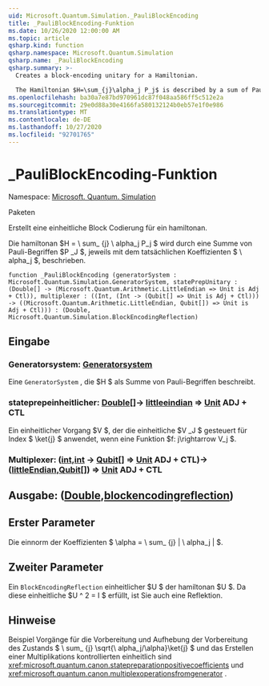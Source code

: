 ```yaml
---
uid: Microsoft.Quantum.Simulation._PauliBlockEncoding
title: _PauliBlockEncoding-Funktion
ms.date: 10/26/2020 12:00:00 AM
ms.topic: article
qsharp.kind: function
qsharp.namespace: Microsoft.Quantum.Simulation
qsharp.name: _PauliBlockEncoding
qsharp.summary: >-
  Creates a block-encoding unitary for a Hamiltonian.

  The Hamiltonian $H=\sum_{j}\alpha_j P_j$ is described by a sum of Pauli terms $P_j$, each with real coefficient $\alpha_j$.
ms.openlocfilehash: ba30a7e87bd970961dc87f048aa586ff5c512e2a
ms.sourcegitcommit: 29e0d88a30e4166fa580132124b0eb57e1f0e986
ms.translationtype: MT
ms.contentlocale: de-DE
ms.lasthandoff: 10/27/2020
ms.locfileid: "92701765"
---
```

# <a name="_pauliblockencoding-function"></a>_PauliBlockEncoding-Funktion

Namespace: [Microsoft. Quantum. Simulation](xref:Microsoft.Quantum.Simulation)

Paketen [](https://nuget.org/packages/)


Erstellt eine einheitliche Block Codierung für ein hamiltonan.

Die hamiltonan $H = \ sum_ {j} \ alpha_j P_j $ wird durch eine Summe von Pauli-Begriffen $P _J $, jeweils mit dem tatsächlichen Koeffizienten $ \ alpha_j $, beschrieben.

```qsharp
function _PauliBlockEncoding (generatorSystem : Microsoft.Quantum.Simulation.GeneratorSystem, statePrepUnitary : (Double[] -> (Microsoft.Quantum.Arithmetic.LittleEndian => Unit is Adj + Ctl)), multiplexer : ((Int, (Int -> (Qubit[] => Unit is Adj + Ctl))) -> ((Microsoft.Quantum.Arithmetic.LittleEndian, Qubit[]) => Unit is Adj + Ctl))) : (Double, Microsoft.Quantum.Simulation.BlockEncodingReflection)
```


## <a name="input"></a>Eingabe

### <a name="generatorsystem--generatorsystem"></a>Generatorsystem: [Generatorsystem](xref:Microsoft.Quantum.Simulation.GeneratorSystem)

Eine `GeneratorSystem` , die $H $ als Summe von Pauli-Begriffen beschreibt.


### <a name="stateprepunitary--double---littleendian--unit-adj--ctl"></a>stateprepeinheitlicher: [Double](xref:microsoft.quantum.lang-ref.double)[]-> [littleeindian](xref:Microsoft.Quantum.Arithmetic.LittleEndian) => [Unit](xref:microsoft.quantum.lang-ref.unit) ADJ + CTL

Ein einheitlicher Vorgang $V $, der die einheitliche $V _J $ gesteuert für Index $ \ket{j} $ anwendet, wenn eine Funktion $f: j\rightarrow V_j $.


### <a name="multiplexer--intint---qubit--unit-adj--ctl---littleendianqubit--unit-adj--ctl"></a>Multiplexer: ([int](xref:microsoft.quantum.lang-ref.int),[int](xref:microsoft.quantum.lang-ref.int) -> [Qubit](xref:microsoft.quantum.lang-ref.qubit)[] => [Unit](xref:microsoft.quantum.lang-ref.unit) ADJ + CTL)-> ([littleEndian](xref:Microsoft.Quantum.Arithmetic.LittleEndian),[Qubit](xref:microsoft.quantum.lang-ref.qubit)[]) => [Unit](xref:microsoft.quantum.lang-ref.unit) ADJ + CTL





## <a name="output--doubleblockencodingreflection"></a>Ausgabe: ([Double](xref:microsoft.quantum.lang-ref.double),[blockencodingreflection](xref:Microsoft.Quantum.Simulation.BlockEncodingReflection))

## <a name="first-parameter"></a>Erster Parameter

Die einnorm der Koeffizienten $ \alpha = \ sum_ {j} | \ alpha_j | $.

## <a name="second-parameter"></a>Zweiter Parameter

Ein `BlockEncodingReflection` einheitlicher $U $ der hamiltonan $U $. Da diese einheitliche $U ^ 2 = I $ erfüllt, ist Sie auch eine Reflektion.

## <a name="remarks"></a>Hinweise

Beispiel Vorgänge für die Vorbereitung und Aufhebung der Vorbereitung des Zustands $ \ sum_ {j} \sqrt{\ alpha_j/\alpha}\ket{j} $ und das Erstellen einer Multiplikations kontrollierten einheitlich sind <xref:microsoft.quantum.canon.statepreparationpositivecoefficients> und <xref:microsoft.quantum.canon.multiplexoperationsfromgenerator> .